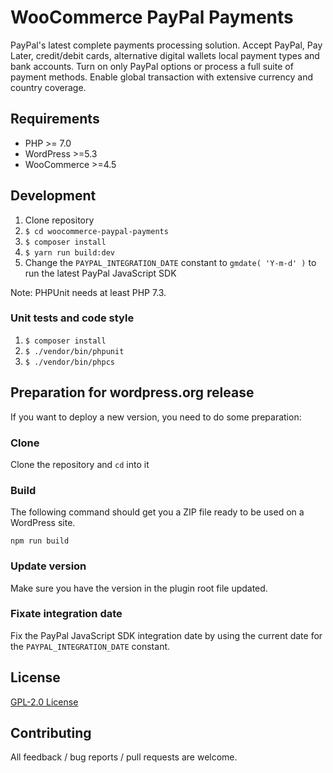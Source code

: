 # WooCommerce PayPal Payments

PayPal's latest complete payments processing solution. Accept PayPal, Pay Later, credit/debit cards, alternative digital wallets local payment types and bank accounts. Turn on only PayPal options or process a full suite of payment methods. Enable global transaction with extensive currency and country coverage.

## Requirements

* PHP >= 7.0
* WordPress >=5.3
* WooCommerce >=4.5

## Development

1. Clone repository
2. `$ cd woocommerce-paypal-payments`
3. `$ composer install`
4. `$ yarn run build:dev`
5. Change the `PAYPAL_INTEGRATION_DATE` constant to `gmdate( 'Y-m-d' )` to run the latest PayPal JavaScript SDK

Note: PHPUnit needs at least PHP 7.3.

### Unit tests and code style

1. `$ composer install`
2. `$ ./vendor/bin/phpunit`
3. `$ ./vendor/bin/phpcs`

## Preparation for wordpress.org release

If you want to deploy a new version, you need to do some preparation:

### Clone

Clone the repository and `cd` into it

### Build

The following command should get you a ZIP file ready to be used on a WordPress site.

```
npm run build
```

### Update version

Make sure you have the version in the plugin root file updated.

### Fixate integration date

Fix the PayPal JavaScript SDK integration date by using the current date for the `PAYPAL_INTEGRATION_DATE` constant.

## License

[GPL-2.0 License](LICENSE)

## Contributing

All feedback / bug reports / pull requests are welcome.
